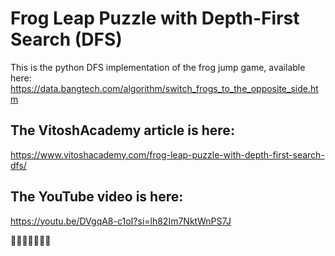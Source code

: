 # Frog Leap Puzzle with Depth-First Search (DFS)

This is the python DFS implementation of the frog jump game, available here:
https://data.bangtech.com/algorithm/switch_frogs_to_the_opposite_side.htm

## The VitoshAcademy article is here:
https://www.vitoshacademy.com/frog-leap-puzzle-with-depth-first-search-dfs/

## The YouTube video is here:
https://youtu.be/DVgqA8-c1oI?si=lh82Im7NktWnPS7J

🐸🐸🐸🎴🐸🐸🐸


